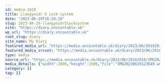 ```yaml
---
id: media-1819
title: Llangynidr 5 Lock system
date: "2023-06-29T16:29:10"
slug: 2023-06-29-llangynidr5locksystem
site: "https://diary.uncountable.uk"
wp_url: "https://diary.uncountable.uk"
root_slug: diary
site_name: My Diary
featured_media_url: "https://media.uncountable.uk/diary/2023/06/29162910/IMG20230629123649.webp"
featured_media_srcset: "https://media.uncountable.uk/diary/2023/06/29162910/IMG20230629123649-300x225.webp 300w, https://media.uncountable.uk/diary/2023/06/29162910/IMG20230629123649-1024x768.webp 1024w, https://media.uncountable.uk/diary/2023/06/29162910/IMG20230629123649-150x150.webp 150w, https://media.uncountable.uk/diary/2023/06/29162910/IMG20230629123649-640x480.webp 640w, https://media.uncountable.uk/diary/2023/06/29162910/IMG20230629123649.webp 2000w"
type: media
source_url: "https://media.uncountable.uk/diary/2023/06/29162910/IMG20230629123649.webp"
media_details: {"width":2000,"height":1500,"file":"IMG20230629123649.webp","filesize":198086,"sizes":{"medium":{"file":"IMG20230629123649-300x225.webp","width":300,"height":225,"filesize":23498,"mime_type":"image/webp","source_url":"https://media.uncountable.uk/diary/2023/06/29162910/IMG20230629123649-300x225.webp"},"large":{"file":"IMG20230629123649-1024x768.webp","width":1024,"height":768,"filesize":210186,"mime_type":"image/webp","source_url":"https://media.uncountable.uk/diary/2023/06/29162910/IMG20230629123649-1024x768.webp"},"thumbnail":{"file":"IMG20230629123649-150x150.webp","width":150,"height":150,"filesize":7782,"mime_type":"image/webp","source_url":"https://media.uncountable.uk/diary/2023/06/29162910/IMG20230629123649-150x150.webp"},"mobwidth":{"file":"IMG20230629123649-640x480.webp","width":640,"height":480,"filesize":102628,"mime_type":"image/webp","source_url":"https://media.uncountable.uk/diary/2023/06/29162910/IMG20230629123649-640x480.webp"},"full":{"file":"IMG20230629123649.webp","width":2000,"height":1500,"mime_type":"image/webp","source_url":"https://media.uncountable.uk/diary/2023/06/29162910/IMG20230629123649.webp"}},"image_meta":{"aperture":"0","credit":"","camera":"","caption":"","created_timestamp":"0","copyright":"","focal_length":"0","iso":"0","shutter_speed":"0","title":"","orientation":"0","keywords":[]}}
category: []
tag: []
---
```


